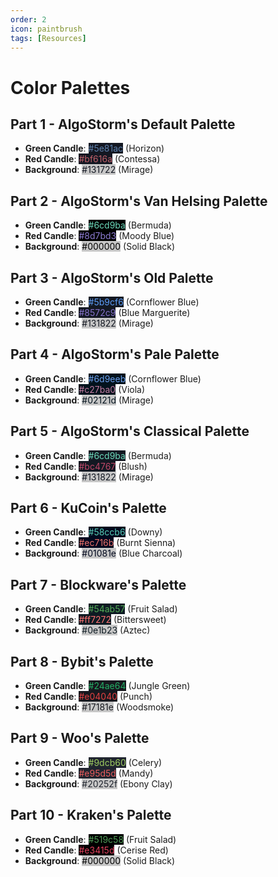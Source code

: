 ```yaml
---
order: 2
icon: paintbrush
tags: [Resources]
---
```

# Color Palettes

## Part 1 - AlgoStorm's Default Palette

- **Green Candle**: <span style="color:#5e81ac; background-color:#131722;">#5e81ac</span> (Horizon)
- **Red Candle**: <span style="color:#bf616a; background-color:#131722;">#bf616a</span> (Contessa)
- **Background**: <span style="color:#131722; background: #c7c7c7;">#131722</span> (Mirage)

## Part 2 - AlgoStorm's Van Helsing Palette

- **Green Candle**: <span style="color:#6cd9ba; background-color:#000000;">#6cd9ba</span> (Bermuda)
- **Red Candle**: <span style="color:#8d7bd3; background-color:#000000;">#8d7bd3</span> (Moody Blue)
- **Background**: <span style="color:#000000; background: #c7c7c7;">#000000</span> (Solid Black)

## Part 3 - AlgoStorm's Old Palette

- **Green Candle**: <span style="color:#5b9cf6; background-color:#131822;">#5b9cf6</span> (Cornflower Blue)
- **Red Candle**: <span style="color:#8572c9; background-color:#131822;">#8572c9</span> (Blue Marguerite)
- **Background**: <span style="color:#131822; background: #c7c7c7;">#131822</span> (Mirage)

## Part 4 - AlgoStorm's Pale Palette

- **Green Candle**: <span style="color:#6d9eeb; background-color:#02121d;">#6d9eeb</span> (Cornflower Blue)
- **Red Candle**: <span style="color:#c27ba0; background-color:#02121d;">#c27ba0</span> (Viola)
- **Background**: <span style="color:#02121d; background: #c7c7c7;">#02121d</span> (Mirage)

## Part 5 - AlgoStorm's Classical Palette

- **Green Candle**: <span style="color:#6cd9ba; background-color:#131822;">#6cd9ba</span> (Bermuda)
- **Red Candle**: <span style="color:#bc4767; background-color:#131822;">#bc4767</span> (Blush)
- **Background**: <span style="color:#131822; background: #c7c7c7;">#131822</span> (Mirage)

## Part 6 - KuCoin's Palette

- **Green Candle**: <span style="color:#58ccb6; background-color:#01081e;">#58ccb6</span> (Downy)
- **Red Candle**: <span style="color:#ec716b; background-color:#01081e;">#ec716b</span> (Burnt Sienna)
- **Background**: <span style="color:#01081e; background: #c7c7c7;">#01081e</span> (Blue Charcoal)

## Part 7 - Blockware's Palette

- **Green Candle**: <span style="color:#54ab57; background-color:#0e1b23;">#54ab57</span> (Fruit Salad)
- **Red Candle**: <span style="color:#ff7272; background-color:#0e1b23;">#ff7272</span> (Bittersweet)
- **Background**: <span style="color:#0e1b23; background: #c7c7c7;">#0e1b23</span> (Aztec)

## Part 8 - Bybit's Palette

- **Green Candle**: <span style="color:#24ae64; background-color:#17181e;">#24ae64</span> (Jungle Green)
- **Red Candle**: <span style="color:#e04040; background-color:#17181e;">#e04040</span> (Punch)
- **Background**: <span style="color:#17181e; background: #c7c7c7;">#17181e</span> (Woodsmoke)

## Part 9 - Woo's Palette

- **Green Candle**: <span style="color:#9dcb60; background-color:#20252f;">#9dcb60</span> (Celery)
- **Red Candle**: <span style="color:#e95d5d; background-color:#20252f;">#e95d5d</span> (Mandy)
- **Background**: <span style="color:#20252f; background: #c7c7c7;">#20252f</span> (Ebony Clay)

## Part 10 - Kraken's Palette

- **Green Candle**: <span style="color:#519c58; background-color:#000000;">#519c58</span> (Fruit Salad)
- **Red Candle**: <span style="color:#e3415d; background-color:#000000;">#e3415d</span> (Cerise Red)
- **Background**: <span style="color:#000000; background: #c7c7c7;">#000000</span> (Solid Black)